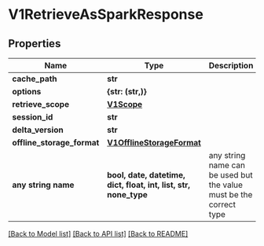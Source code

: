 # V1RetrieveAsSparkResponse


## Properties
Name | Type | Description | Notes
------------ | ------------- | ------------- | -------------
**cache_path** | **str** |  | [optional] 
**options** | **{str: (str,)}** |  | [optional] 
**retrieve_scope** | [**V1Scope**](V1Scope.md) |  | [optional] 
**session_id** | **str** |  | [optional] 
**delta_version** | **str** |  | [optional] 
**offline_storage_format** | [**V1OfflineStorageFormat**](V1OfflineStorageFormat.md) |  | [optional] 
**any string name** | **bool, date, datetime, dict, float, int, list, str, none_type** | any string name can be used but the value must be the correct type | [optional]

[[Back to Model list]](../README.md#documentation-for-models) [[Back to API list]](../README.md#documentation-for-api-endpoints) [[Back to README]](../README.md)


